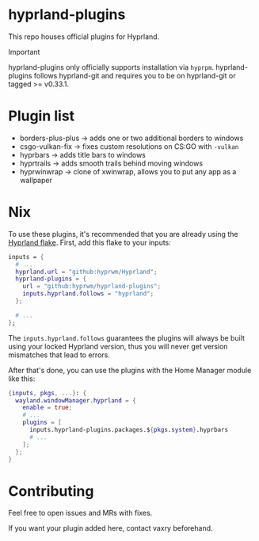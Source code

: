 # hyprland-plugins

This repo houses official plugins for Hyprland.

> [!IMPORTANT]
> hyprland-plugins only officially supports installation via `hyprpm`.
> hyprland-plugins follows hyprland-git and requires you to be on hyprland-git
> or tagged >= v0.33.1.

# Plugin list
 - borders-plus-plus -> adds one or two additional borders to windows
 - csgo-vulkan-fix -> fixes custom resolutions on CS:GO with `-vulkan`
 - hyprbars -> adds title bars to windows
 - hyprtrails -> adds smooth trails behind moving windows
 - hyprwinwrap -> clone of xwinwrap, allows you to put any app as a wallpaper

# Nix

To use these plugins, it's recommended that you are already using the
[Hyprland flake](https://github.com/hyprwm/Hyprland).
First, add this flake to your inputs:

```nix
inputs = {
  # ...
  hyprland.url = "github:hyprwm/Hyprland";
  hyprland-plugins = {
    url = "github:hyprwm/hyprland-plugins";
    inputs.hyprland.follows = "hyprland";
  };

  # ...
};
```

The `inputs.hyprland.follows` guarantees the plugins will always be built using
your locked Hyprland version, thus you will never get version mismatches that
lead to errors.

After that's done, you can use the plugins with the Home Manager module like
this:

```nix
{inputs, pkgs, ...}: {
  wayland.windowManager.hyprland = {
    enable = true;
    # ...
    plugins = [
      inputs.hyprland-plugins.packages.${pkgs.system}.hyprbars
      # ...
    ];
  };
}
```

# Contributing

Feel free to open issues and MRs with fixes.

If you want your plugin added here, contact vaxry beforehand.

